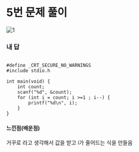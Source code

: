# 5번 문제 풀이
![1](https://user-images.githubusercontent.com/81015704/118485264-2c664300-b753-11eb-9b7b-21f0d5930576.png)

### 내 답
<pre><code>
#define _CRT_SECURE_NO_WARNINGS
#include stdio.h

int main(void) {
	int count;
	scanf("%d", &count);
	for (int i = count; i >=1 ; i--) {
		printf("%d\n", i);
	}
}
</code></pre>


#### 느낀점(배운점)
거꾸로 라고 생각해서 값을 받고 i가 줄어드는 식을 만들음
